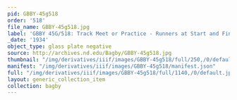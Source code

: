 ```yaml
---
pid: GBBY-45g518
order: '518'
file_name: GBBY-45g518.jpg
label: 'GBBY 45G/518: Track Meet or Practice - Runners at Start and Finish - 1934'
_date: '1934'
object_type: glass plate negative
source: http://archives.nd.edu/Bagby/GBBY-45g518.jpg
thumbnail: "/img/derivatives/iiif/images/GBBY-45g518/full/250,/0/default.jpg"
manifest: "/img/derivatives/iiif/images/GBBY-45g518/manifest.json"
full: "/img/derivatives/iiif/images/GBBY-45g518/full/1140,/0/default.jpg"
layout: generic_collection_item
collection: bagby
---
```

